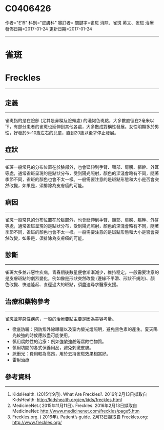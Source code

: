 # C0406426
作者="E15"
科別="皮膚科"
審訂者=
關鍵字=雀斑 消除、雀斑 英文、雀斑 治療
發佈日期=2017-01-24
更新日期=2017-01-24

----------
# 雀斑
# Freckles
----------
## 定義
----------

雀斑指的是在臉部 (尤其是鼻樑及臉頰處) 的淺褐色斑點，大多數直徑在2毫米以下，有部分患者的雀斑也延伸到其他各處，大多數成對稱性發展。女性明顯多於男性，好發於5~10歲左右的兒童，直到20歲以後才停止發展。

## 症狀
----------

雀斑一般常見的分布位置在於臉部外，也會延伸到手臂、頸部、肩膀、軀幹、外耳等處，通常雀斑呈現的是點狀分布，受到陽光照射，顏色的深淺會略有不同，隨著季節不同，雀斑的顏色也會不太一樣。一般需要注意的是斑點形態和大小是否會突然改變，如果是，須排除為皮膚癌的可能。

## 病因
----------

雀斑一般常見的分布位置在於臉部外，也會延伸到手臂、頸部、肩膀、軀幹、外耳等處，通常雀斑呈現的是點狀分布，受到陽光照射，顏色的深淺會略有不同，隨著季節不同，雀斑的顏色也會不太一樣。一般需要注意的是斑點形態和大小是否會突然改變，如果是，須排除為皮膚癌的可能。

## 診斷
----------

雀斑大多並非惡性疾病，青春期後數量便會漸漸減少，維持穩定。一般需要注意的是皮膚斑點的劇烈變化，例如像是形狀突然改變 (邊緣不平滑、形狀不規則)、顏色改變、快速隆起、直徑過大的斑點，須盡速尋求醫療支援。

## 治療和藥物參考
----------

雀斑並非惡性疾病，一般的治療要點主要是因為美容考量。

- 徹底防曬：預防紫外線曝曬以及室內螢光燈照明，避免黑色素的產生。夏天陽光較強的時候應該盡可能使用。
- 慎用腐蝕性的治療：例如強酸強鹼等腐蝕性物質。
- 慎用坊間的各式保養用品，避免刺激皮膚。
- 脈衝光：費用較為高昂，用於去持雀斑效果相當好。
- 雷射治療 
## 參考資料
----------
1. KidsHealth. (2015年9月). What Are Freckles?. 2016年2月13日擷取自KidsHealth:
  http://kidshealth.org/en/kids/freckles.html
2. MedicineNet.( 2015年11月11日). Freckles. 2016年2月13日擷取自MedicineNet:
  http://www.medicinenet.com/freckles/page5.htm
3. Freckles.org. ( 2016年). Patient’s guide. 2月13日擷取自 Freckles.org:
  http://www.freckles.org/

